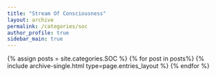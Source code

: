 ```yaml
---
title: "Stream Of Consciousness"  
layout: archive   
permalink: /categories/soc 
author_profile: true   
sidebar_main: true  
---
```


{% assign posts = site.categories.SOC %}
{% for post in posts%} {% include archive-single.html type=page.entries_layout %} {% endfor %}